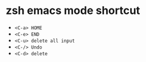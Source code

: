 # zsh emacs mode shortcut

- `<C-a> HOME`
- `<C-e> END`
- `<C-u> delete all input`
- `<C-/> Undo`
- `<C-d> delete`
